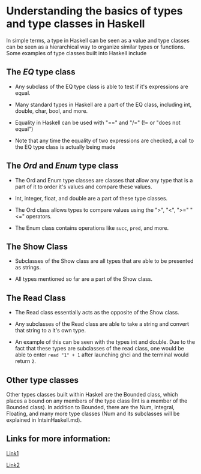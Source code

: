 # Understanding the basics of types and type classes in Haskell

In simple terms, a type in Haskell can be seen as a value and type classes can be seen as a hierarchical way to organize similar types or functions. Some examples of type classes built into Haskell include

## The *EQ* type class

- Any subclass of the EQ type class is able to test if it's expressions are equal. 

- Many standard types in Haskell are a part of the EQ class, including int, double, char, bool, and more. 

- Equality in Haskell can be used with "==" and "/=" (!= or "does not equal")

- Note that any time the equality of two expressions are checked, a call to the EQ type class is actually being made

## The *Ord* and *Enum* type class

- The Ord and Enum type classes are classes that allow any type that is a part of it to order it's values and compare these values.

- Int, integer, float, and double are a part of these type classes.

- The Ord class allows types to compare values using the ">", "<", ">=" "<=" operators. 

- The Enum class contains operations like `succ`, `pred`, and more.

## The Show Class

- Subclasses of the Show class are all types that are able to be presented as strings.

- All types mentioned so far are a part of the Show class.

## The Read Class

- The Read class essentially acts as the opposite of the Show class.

- Any subclasses of the Read class are able to take a string and convert that string to a it's own type.

- An example of this can be seen with the types int and double. Due to the fact that these types are subclasses of the read class, one would be able to enter `read "1" + 1` after launching ghci and the terminal would return `2`.

## Other type classes

Other types classes built within Haskell are the Bounded class, which places a bound on any members of the type class (Int is a member of the Bounded class). In addition to Bounded, there are the Num, Integral, Floating, and many more type classes (Num and its subclasses will be explained in IntsinHaskell.md). 

## Links for more information:

[Link1](https://www.tutorialspoint.com/haskell/haskell_types_and_type_class.htm)

[Link2](http://learnyouahaskell.com/types-and-typeclasses)